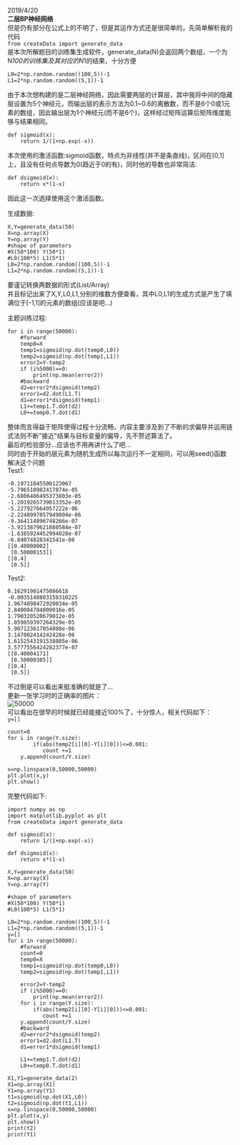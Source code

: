 2019/4/20  
**二层BP神经网络**  
但是仍有部分在公式上的不明了，但是其运作方式还是很简单的，先简单解析我的代码  
`from createData import generate_data`  
是本次所解题目的训练集生成软件，generate_data(N)会返回两个数组，一个为N*100的训练集及其对应的N*1的结果，十分方便  
```
L0=2*np.random.random((100,5))-1
L1=2*np.random.random((5,1))-1
```  
由于本次想构建的是二层神经网络，因此需要两层的计算层，其中我将中间的隐藏层设置为5个神经元，而输出层的表示方法为0.1~0.6的离散数，而不是6个0或1元素的数组，因此输出层为1个神经元(而不是6个)，这样经过矩阵运算后矩阵维度能够与结果相同。  
```
def sigmoid(x):
    return 1/(1+np.exp(-x))
```  
本次使用的激活函数:sigmoid函数，特点为非线性(并不是条直线)，区间在[0,1]上，且没有任何点导数为0(趋近于0的有)，同时他的导数也非常简洁:  
```
def dsigmoid(x):
    return x*(1-x)
```  
因此这一次选择使用这个激活函数。  
  
生成数据:  
```
X,Y=generate_data(50)
X=np.array(X)
Y=np.array(Y)
#shape of parameters
#X(50*100) Y(50*1)
#L0(100*5) L1(5*1)
L0=2*np.random.random((100,5))-1
L1=2*np.random.random((5,1))-1
```  
要谨记转换两数据的形式(List/Array)  
并且标记出来了X,Y,L0,L1,分别的维数方便查看，其中L0,L1的生成方式是产生了填满位于[-1,1]的元素的数组(应该是吧...)
  
主题训练过程:  
```
for i in range(50000):
    #forward
    temp0=X
    temp1=sigmoid(np.dot(temp0,L0))
    temp2=sigmoid(np.dot(temp1,L1))
    error2=Y-temp2
    if (i%5000)==0:
        print(np.mean(error2))
    #backward
    d2=error2*dsigmoid(temp2)
    error1=d2.dot(L1.T)
    d1=error1*dsigmoid(temp1)
    L1+=temp1.T.dot(d2)
    L0+=temp0.T.dot(d1)
```  
整体而言得益于矩阵使得过程十分流畅，内容主要涉及到了不断的求偏导并运用链式法则不断"接近"结果与目标变量的偏导，先不赘述算法了。  
最后的检验部分...应该也不用再讲什么了吧...  
同时由于开始的层元素为随机生成所以每次运行不一定相同，可以用seed()函数解决这个问题  
Test1:  
```
-0.19711045500123067
-5.796510982417874e-05
-2.6806406495373803e-05
-1.2019265739013352e-05
-5.227927664957222e-06
-2.2248997057949804e-06
-9.364114896748266e-07
-3.9213879621080584e-07
-1.6385924452994028e-07
-6.84074828341541e-08
[[0.40000002]
 [0.50000153]]
[[0.4]
 [0.5]]
```  
Test2:  
```
0.16291901475086618
-0.0035140803158310225
1.9674898472920034e-05
2.840084784809016e-05
1.790320520679012e-05
1.059859397264329e-05
5.907123617054088e-06
3.147002414242428e-06
1.6152543191538805e-06
3.5777556424282377e-07
[[0.40004171]
 [0.50000385]]
[[0.4]
 [0.5]]
```  
不过倒是可以看出来挺准确的就是了...  
更新一张学习时的正确率的图片：  
![50000](https://user-images.githubusercontent.com/48372803/56464985-57bcbd80-6427-11e9-9a96-980857541edf.png)  
可以看出在很早的时候就已经能接近100%了，十分惊人，相关代码如下：  
`y=[]`  
```
count=0
for i in range(Y.size):
        if(abs(temp2[i][0]-Y[i][0]))<=0.001:
           count +=1
    y.append(count/Y.size)
```  
```
x=np.linspace(0,50000,50000)
plt.plot(x,y)
plt.show()
```  
完整代码如下:  
```
import numpy as np
import matplotlib.pyplot as plt
from createData import generate_data

def sigmoid(x):
    return 1/(1+np.exp(-x))

def dsigmoid(x):
    return x*(1-x)

X,Y=generate_data(50)
X=np.array(X)
Y=np.array(Y)

#shape of parameters
#X(50*100) Y(50*1)
#L0(100*5) L1(5*1)

L0=2*np.random.random((100,5))-1
L1=2*np.random.random((5,1))-1
y=[]
for i in range(50000):
    #forward
    count=0
    temp0=X
    temp1=sigmoid(np.dot(temp0,L0))
    temp2=sigmoid(np.dot(temp1,L1))

    error2=Y-temp2
    if (i%5000)==0:
        print(np.mean(error2))
    for i in range(Y.size):
        if(abs(temp2[i][0]-Y[i][0]))<=0.001:
           count +=1
    y.append(count/Y.size)
    #backward
    d2=error2*dsigmoid(temp2)
    error1=d2.dot(L1.T)
    d1=error1*dsigmoid(temp1)

    L1+=temp1.T.dot(d2)
    L0+=temp0.T.dot(d1)

X1,Y1=generate_data(2)
X1=np.array(X1)
Y1=np.array(Y1)
t1=sigmoid(np.dot(X1,L0))
t2=sigmoid(np.dot(t1,L1))
x=np.linspace(0,50000,50000)
plt.plot(x,y)
plt.show()
print(t2)
print(Y1)
```
